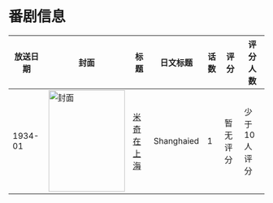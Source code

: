 # 番剧信息

|放送日期|封面|标题|日文标题|话数|评分|评分人数|
|---|---|---|---|---|---|---|
|1934-01|<img src="//lain.bgm.tv/pic/cover/c/f8/56/133797_9gQld.jpg" alt="封面" style="width:150px;height:200px;object-fit:cover;">|[米奇在上海](https://bangumi.tv/subject/133797)|Shanghaied|1|暂无评分|少于10人评分|
